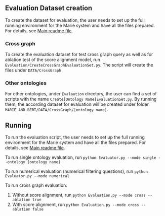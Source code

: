 ## Evaluation Dataset creation 
To create the dataset for evaluation, the user needs to set up the full running 
environment for the Marie system and have all the files prepared. For details, 
see [Main readme file](../readme.md).


### Cross graph
To create the evaluation dataset for test cross graph query as well as for ablation test of the 
score alignment model, run `Evaluation/CreateCrossGraphEvaluationSet.py`. The script
will create the files under `DATA/CrossGraph`

### Other ontologies
For other ontologies, under `Evalaution` directory, the user can find a set of scripts
with the name 
`Create[Ontology Name]EvaluationSet.py`. By running them, the according dataset for evaluation 
will be created under folder `MARIE_AND_BERT/DATA/CrossGraph/[ontology name]`. 


 
## Running 
To run the evaluation script, the user needs to set up the full running 
environment for the Marie system and have all the files prepared. For details, 
see [Main readme file](../readme.md). 

To run single ontology evaluation, run `python Evaluator.py --mode single --ontology [ontology name]`

To run numerical evaluation (numerical filtering questions), run `python Evaluator.py --mode numerical`

To run cross graph evaluation: 
1. Without score alignment, run `python Evaluation.py --mode cross --ablation true`
2. With score alignment, run `python Evaluation.py --mode cross --ablation false`


